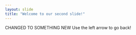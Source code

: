 ```yaml
---
layout: slide
title: "Welcome to our second slide!"
---
```

CHANGED TO SOMETHING NEW
Use the left arrow to go back!
